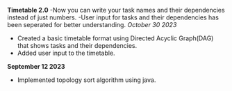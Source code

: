 **Timetable 2.0**
-Now you can write your task names and their dependencies instead of just numbers.
-User input for tasks and their dependencies has been seperated for better understanding.
*October 30 2023*
- Created a basic timetable format using Directed Acyclic Graph(DAG) that shows tasks and their dependencies.
- Added user input to the timetable.
  
**September 12 2023**
- Implemented topology sort algorithm using java.
